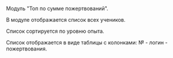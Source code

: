 Модуль "Топ по сумме пожертвований". 

В модуле отображается список всех учеников.

Список сортируется по уровню опыта. 

Список отображается в виде таблицы с колонками: № - логин - пожертвования.